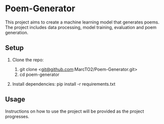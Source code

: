 # Poem-Generator

This project aims to create a machine learning model that generates poems. The project includes data processing, model training, evaluation and poem generation.

## Setup

1. Clone the repo:
    1. git clone <git@github.com:MarcTO2/Poem-Generator.git>
    2. cd poem-generator

3. Install dependencies:
    pip install -r requirements.txt

## Usage

Instructions on how to use the project will be provided as the project progresses.
